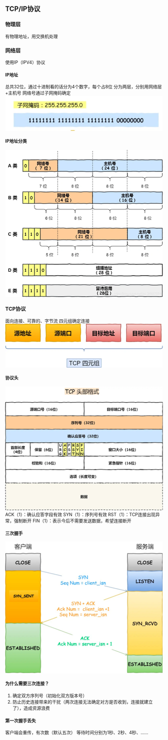 ## TCP/IP协议
### 物理层
有物理地址，用交换机处理
### 网络层
使用IP（IPV4）协议
#### IP地址
总共32位，通过十进制看的话分为4个数字，每个占8位
分为两层，分别用网络层+主机号
网络号通过子网掩码确定
![enter description here](./images/1714448328494.png)
#### IP地址分类
![enter description here](./images/1714448368643.png)
### TCP协议
面向连接、可靠的、字节流
四元组确定连接
![enter description here](./images/1714449587493.png)
#### 协议头
![enter description here](./images/1714448443887.png)
ACK（1）：确认应答字段有效
SYN（1）：序列号有效
RST（1）：TCP连接出现异常，强制断开
FIN（1）：表示今后不需要发送数据，希望连接断开
#### 三次握手
![enter description here](./images/1714449632566.png)
#### 为什么需要三次连接？
1. 确定双方序列号（初始化双方版本号）
2. 防止历史连接带来的干扰（两次连接无法确定对方是否收到，连接就建立了），造成资源浪费
#### 第一次握手丢失
客户端会重传，有次数（默认五次）
等待时间分别为1秒、2秒、4秒、......

